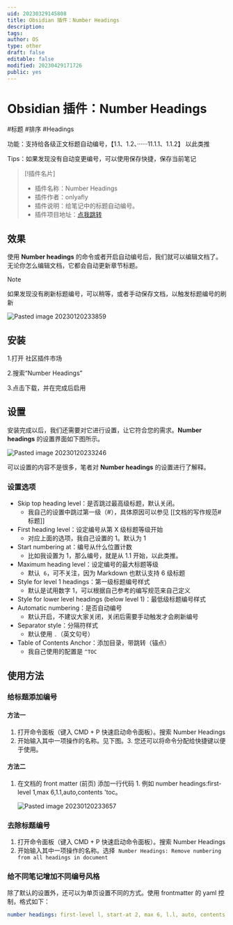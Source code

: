 ```yaml
---
uid: 20230329145808
title: Obsidian 插件：Number Headings
description: 
tags: 
author: OS
type: other
draft: false
editable: false
modified: 20230429171726
public: yes
---
```


# Obsidian 插件：Number Headings

#标题 #排序 #Headings

功能：支持给各级正文标题自动编号，【1.1、1.2、······11.1.1、1.1.2】 以此类推

Tips：如果发现没有自动变更编号，可以使用保存快捷，保存当前笔记

> [!插件名片]
> - 插件名称：Number Headings
> - 插件作者：onlyafly
> - 插件说明：给笔记中的标题自动编号。
> - 插件项目地址：[点我跳转](https://github.com/onlyafly/number-headings-obsidian)

## 效果

使用 **Number headings** 的命令或者开启自动编号后，我们就可以编辑文档了。无论你怎么编辑文档，它都会自动更新章节标题。

> [!Note]
> 如果发现没有刷新标题编号，可以稍等，或者手动保存文档，以触发标题编号的刷新

![Pasted image 20230120233859](https://s1.vika.cn/space/2023/03/15/ed615ad65fca4cab88cbb7aef7397309)

## 安装

1.打开 社区插件市场

2.搜索“Number Headings”

3.点击下载，并在完成后启用

## 设置

安装完成以后，我们还需要对它进行设置，让它符合您的需求。**Number headings** 的设置界面如下图所示。

![Pasted image 20230120233246](https://s1.vika.cn/space/2023/03/15/1611816c678f4c0da81af9e16dede250)

可以设置的内容不是很多，笔者对 **Number headings** 的设置进行了解释。

### 设置选项

- Skip top heading level：是否跳过最高级标题，默认关闭。
    - 我自己的设置中跳过第一级（#），具体原因可以参见 [[文档的写作规范#标题]]
- First heading level：设定编号从第 X 级标题等级开始
    - 对应上面的选项，我自己设置的 1。默认为 1
- Start numbering at：编号从什么位置计数
    - 比如我设置为 1，那么编号，就是从 1.1 开始，以此类推。
- Maximum heading level：设定编号的最大标题等级
    - 默认  `6`，可不关注，因为 Markdown 也默认支持 6 级标题
- Style for level 1 headings：第一级标题编号样式
    - 默认是试用数字 1，可以根据自己参考的编写规范来自己定义
- Style for lower level headings (below level 1)：最低级标题编号样式
- Automatic numbering：是否自动编号
    - 默认开启，不建议大家关闭，关闭后需要手动触发才会刷新编号
- Separator style：分隔符样式
    - 默认使用 `.`（英文句号）
- Table of Contents Anchor：添加目录，带跳转（锚点）
    - 我自己使用的配置是 `^TOC`

## 使用方法

### 给标题添加编号

#### 方法一

1. 打开命令面板（键入 CMD + P 快速启动命令面板）。搜索 Number Headings
2. 开始输入其中一项操作的名称。见下图。3. 您还可以将命令分配给快捷键以便于使用。

#### 方法二

1. 在文档的 front matter (前页) 添加一行代码 1. 例如 number headings:first-level 1,max 6,1.1,auto,contents 'toc。

   ![Pasted image 20230120233657](https://s1.vika.cn/space/2023/03/15/64eb9417d94648279368c16b74ef2b64)

### 去除标题编号

1. 打开命令面板（键入 CMD + P 快速启动命令面板）。搜索 Number Headings
2. 开始输入其中一项操作的名称。选择  `Number Headings: Remove numbering from all headings in document`

### 给不同笔记增加不同编号风格

除了默认的设置外，还可以为单页设置不同的方式。使用 frontmatter 的 yaml 控制，格式如下：

```YAML
number headings: first-level l, start-at 2, max 6, l.l, auto, contents ^toc
```